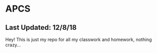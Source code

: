 # APCS

Last Updated: 12/8/18
------------------------------------------------------------------------------------------------------------------------------------------
Hey! This is just my repo for all my classwork and homework, nothing crazy...
